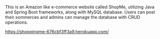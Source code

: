 
This is an Amazon like e-commerce website called ShopMe, utilizing Java and Spring Boot frameworks, along with MySQL database.
Users can post their sommerces and admins can manage the database with CRUD operations. 

https://shoppingme-676cbf3ff3a9.herokuapp.com/
